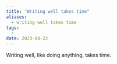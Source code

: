 ```yaml
---
title: "Writing well takes time"
aliases:
  - writing well takes time
tags:
  - 
date: 2023-08-22
---
```


Writing well, like doing anything, takes time. 